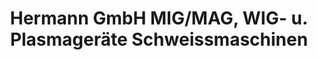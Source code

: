 ---
title: "Hermann GmbH MIG/MAG, WIG- u. Plasmageräte Schweissmaschinen"
url: /asslar/hermann-gmbh-mig-mag-wig-u-plasmageraete-schweissmaschinen/
shop: Elektrisch
---